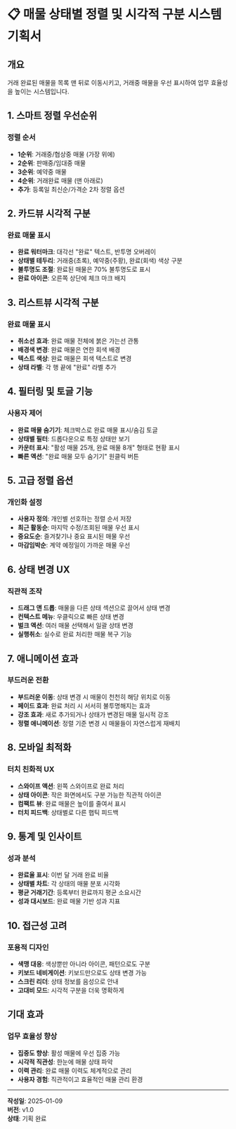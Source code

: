 # 📋 매물 상태별 정렬 및 시각적 구분 시스템 기획서

## 개요
거래 완료된 매물을 목록 맨 뒤로 이동시키고, 거래중 매물을 우선 표시하여 업무 효율성을 높이는 시스템입니다.

## 1. 스마트 정렬 우선순위

### 정렬 순서
- **1순위**: 거래중/협상중 매물 (가장 위에)
- **2순위**: 판매중/임대중 매물 
- **3순위**: 예약중 매물
- **4순위**: 거래완료 매물 (맨 아래로)
- **추가**: 등록일 최신순/가격순 2차 정렬 옵션

## 2. 카드뷰 시각적 구분

### 완료 매물 표시
- **완료 워터마크**: 대각선 "완료" 텍스트, 반투명 오버레이
- **상태별 테두리**: 거래중(초록), 예약중(주황), 완료(회색) 색상 구분
- **불투명도 조절**: 완료된 매물은 70% 불투명도로 표시
- **완료 아이콘**: 오른쪽 상단에 체크 마크 배지

## 3. 리스트뷰 시각적 구분

### 완료 매물 표시
- **취소선 효과**: 완료 매물 전체에 붉은 가는선 관통
- **배경색 변경**: 완료 매물은 연한 회색 배경
- **텍스트 색상**: 완료 매물은 회색 텍스트로 변경
- **상태 라벨**: 각 행 끝에 "완료" 라벨 추가

## 4. 필터링 및 토글 기능

### 사용자 제어
- **완료 매물 숨기기**: 체크박스로 완료 매물 표시/숨김 토글
- **상태별 필터**: 드롭다운으로 특정 상태만 보기
- **카운터 표시**: "활성 매물 25개, 완료 매물 8개" 형태로 현황 표시
- **빠른 액션**: "완료 매물 모두 숨기기" 원클릭 버튼

## 5. 고급 정렬 옵션

### 개인화 설정
- **사용자 정의**: 개인별 선호하는 정렬 순서 저장
- **최근 활동순**: 마지막 수정/조회된 매물 우선 표시
- **중요도순**: 즐겨찾기나 중요 표시된 매물 우선
- **마감임박순**: 계약 예정일이 가까운 매물 우선

## 6. 상태 변경 UX

### 직관적 조작
- **드래그 앤 드롭**: 매물을 다른 상태 섹션으로 끌어서 상태 변경
- **컨텍스트 메뉴**: 우클릭으로 빠른 상태 변경
- **벌크 액션**: 여러 매물 선택해서 일괄 상태 변경
- **실행취소**: 실수로 완료 처리한 매물 복구 기능

## 7. 애니메이션 효과

### 부드러운 전환
- **부드러운 이동**: 상태 변경 시 매물이 천천히 해당 위치로 이동
- **페이드 효과**: 완료 처리 시 서서히 불투명해지는 효과
- **강조 효과**: 새로 추가되거나 상태가 변경된 매물 일시적 강조
- **정렬 애니메이션**: 정렬 기준 변경 시 매물들이 자연스럽게 재배치

## 8. 모바일 최적화

### 터치 친화적 UX
- **스와이프 액션**: 왼쪽 스와이프로 완료 처리
- **상태 아이콘**: 작은 화면에서도 구분 가능한 직관적 아이콘
- **컴팩트 뷰**: 완료 매물은 높이를 줄여서 표시
- **터치 피드백**: 상태별로 다른 햅틱 피드백

## 9. 통계 및 인사이트

### 성과 분석
- **완료율 표시**: 이번 달 거래 완료 비율
- **상태별 차트**: 각 상태의 매물 분포 시각화
- **평균 거래기간**: 등록부터 완료까지 평균 소요시간
- **성과 대시보드**: 완료 매물 기반 성과 지표

## 10. 접근성 고려

### 포용적 디자인
- **색맹 대응**: 색상뿐만 아니라 아이콘, 패턴으로도 구분
- **키보드 네비게이션**: 키보드만으로도 상태 변경 가능
- **스크린 리더**: 상태 정보를 음성으로 안내
- **고대비 모드**: 시각적 구분을 더욱 명확하게

## 기대 효과

### 업무 효율성 향상
- **집중도 향상**: 활성 매물에 우선 집중 가능
- **시각적 직관성**: 한눈에 매물 상태 파악
- **이력 관리**: 완료 매물 이력도 체계적으로 관리
- **사용자 경험**: 직관적이고 효율적인 매물 관리 환경

---

**작성일**: 2025-01-09  
**버전**: v1.0  
**상태**: 기획 완료